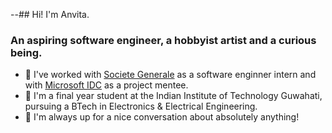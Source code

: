 --## Hi! I'm Anvita.

### An aspiring software engineer, a hobbyist artist and a curious being.

- 🔭 I've worked with [Societe Generale](https://www.societegenerale.com/en) as a software enginner intern and with [Microsoft IDC](https://www.microsoft.com/en-in) as a project mentee.
- 🌱 I'm a final year student at the Indian Institute of Technology Guwahati, pursuing a BTech in Electronics & Electrical Engineering.
- 💬 I'm always up for a nice conversation about absolutely anything!
<!--- 👯 I’m looking to collaborate on ...
- 🤔 I’m looking for help with ...  
- 📫 How to reach me: ...
- 😄 I love spicy ramen, white lilies and metaphors!
- ⚡ Fun fact: ... -->








